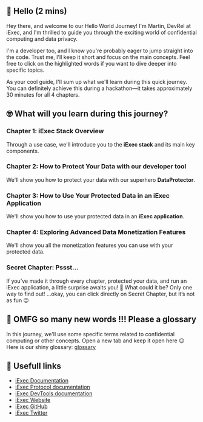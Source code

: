## 👋 Hello (2 mins)

Hey there, and welcome to our Hello World Journey! I'm Martin, DevRel at iExec,
and I'm thrilled to guide you through the exciting world of confidential
computing and data privacy.

I'm a developer too, and I know you're probably eager to jump straight into the
code. Trust me, I'll keep it short and focus on the main concepts. Feel free to
click on the highlighted words if you want to dive deeper into specific topics.

As your cool guide, I'll sum up what we'll learn during this quick journey. You
can definitely achieve this during a hackathon—it takes approximately 30 minutes
for all 4 chapters.

## 🤓 What will you learn during this journey?

### **Chapter 1:** iExec Stack Overview

Through a use case, we'll introduce you to the **iExec stack** and its main key
components.

### **Chapter 2:** How to Protect Your Data with our developer tool

We'll show you how to protect your data with our superhero **DataProtector**.

### **Chapter 3:** How to Use Your Protected Data in an iExec Application

We'll show you how to use your protected data in an **iExec application**.

### **Chapter 4:** Exploring Advanced Data Monetization Features

We'll show you all the monetization features you can use with your protected
data.

### **Secret Chapter:** Pssst...

If you’ve made it through every chapter, protected your data, and run an iExec
application, a little surprise awaits you! 🌟 What could it be? Only one way to
find out! …okay, you can click directly on Secret Chapter, but it’s not as fun
😉

## 😬 **OMFG so many new words !!! Please a glossary**

In this journey, we'll use some specific terms related to confidential computing
or other concepts. Open a new tab and keep it open here 😉 Here is our shiny
glossary: [glossary](https://protocol.docs.iex.ec/help/glossary)

## 🔗 **Usefull links**

- [iExec Documentation](https://docs.iex.ec/)
- [iExec Protocol documentation](https://protocol.docs.iex.ec/)
- [iExec DevTools documentation](https://tools.docs.iex.ec/)
- [iExec Website](https://iex.ec/)
- [iExec GitHub](https://github.com/iExecBlockchainComputing)
- [iExec Twitter](https://twitter.com/iEx_ec)
